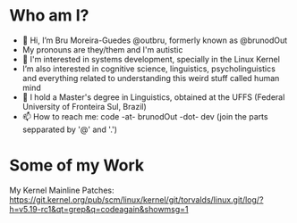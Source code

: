 # Who am I?
- 👋 Hi, I’m Bru Moreira-Guedes @outbru, formerly known as @brunodOut
- My pronouns are they/them and I'm autistic
- 👀 I'm interested in systems development, specially in the Linux Kernel
- I’m also interested in cognitive science, linguistics, psycholinguistics and everything related to understanding this weird stuff called human mind
- 🌱 I hold a Master's degree in Linguistics, obtained at the UFFS (Federal University of Fronteira Sul, Brazil)
- 📫 How to reach me: code -at- brunodOut -dot- dev  (join the parts sepparated by '@' and '.')

# Some of my Work
My Kernel Mainline Patches: https://git.kernel.org/pub/scm/linux/kernel/git/torvalds/linux.git/log/?h=v5.19-rc1&qt=grep&q=codeagain&showmsg=1


<!---
brunodOut/brunodOut is a ✨ special ✨ repository because its `README.md` (this file) appears on your GitHub profile.
You can click the Preview link to take a look at your changes.
--->
